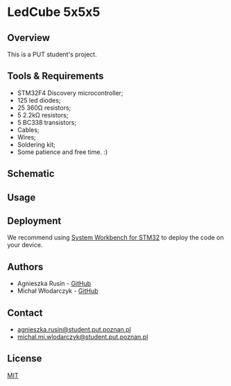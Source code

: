 # LedCube 5x5x5

## Overview 
This is a PUT student's project.


## Tools & Requirements
* STM32F4 Discovery microcontroller;
* 125 led diodes;
* 25 360Ω resistors;
* 5 2.2kΩ resistors;
* 5 BC338 transistors;
* Cables;
* Wires;
* Soldering kit;
* Some patience and free time. :)


## Schematic


## Usage


## Deployment

We recommend using [System Workbench for STM32](http://www.st.com/en/development-tools/sw4stm32.html#getsoftware-scroll) to deploy the code on your device. 

## Authors 
* Agnieszka Rusin - [GitHub](https://github.com/Agulaa) 
* Michał Włodarczyk - [GitHub](https://github.com/m-wlodarczyk)

## Contact 

* agnieszka.rusin@student.put.poznan.pl
* michal.mi.wlodarczyk@student.put.poznan.pl

## License
[MIT](https://choosealicense.com/licenses/mit/)
